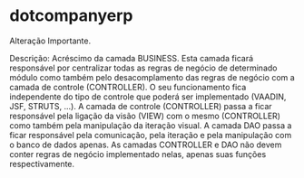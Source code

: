 dotcompanyerp
=============

Alteração Importante.

Descrição: Acréscimo da camada BUSINESS. Esta camada ficará responsável por centralizar todas as regras de negócio de determinado módulo como também pelo desacomplamento das regras de negócio com a camada de controle (CONTROLLER). O seu funcionamento fica independente do tipo de controle que poderá ser implementado (VAADIN, JSF, STRUTS, ...). 
A camada de controle (CONTROLLER) passa a ficar responsável pela ligação da visão (VIEW) com o mesmo (CONTROLLER) como também pela manipulação da iteração visual. A camada DAO passa a ficar responsável pela comunicação, pela iteração e pela manipulação com o banco de dados apenas. As camadas CONTROLLER e DAO não devem conter regras de negócio implementado nelas, apenas suas funções respectivamente.

